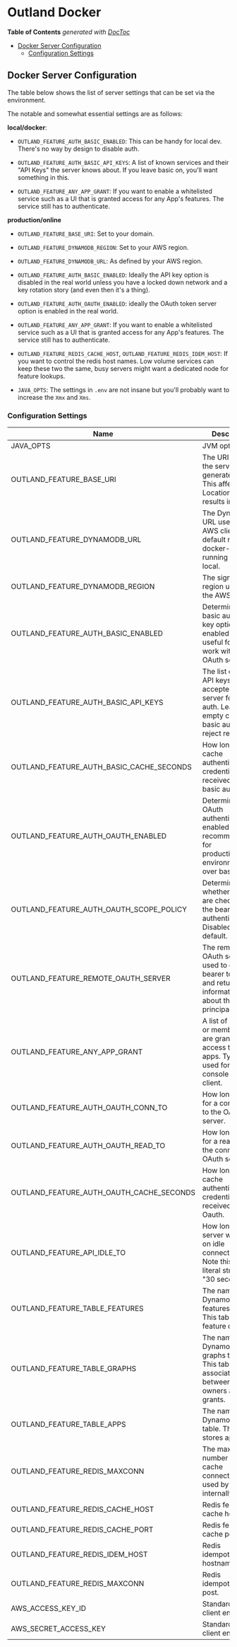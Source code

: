 # Outland Docker

<!-- START doctoc generated TOC please keep comment here to allow auto update -->
<!-- DON'T EDIT THIS SECTION, INSTEAD RE-RUN doctoc TO UPDATE -->
**Table of Contents**  *generated with [DocToc](https://github.com/thlorenz/doctoc)*

- [Docker Server Configuration](#docker-server-configuration)
  - [Configuration Settings](#configuration-settings)

<!-- END doctoc generated TOC please keep comment here to allow auto update -->





## Docker Server Configuration

The table below shows the list of server settings that can be set via the environment.

The notable and somewhat essential settings are as follows:

**local/docker**:

- `OUTLAND_FEATURE_AUTH_BASIC_ENABLED`: This can be handy for local dev. There's no way by
design to disable auth.

- `OUTLAND_FEATURE_AUTH_BASIC_API_KEYS`: A list of known services and their "API Keys" the server 
knows about. If you leave basic on, you'll want something in this.

- `OUTLAND_FEATURE_ANY_APP_GRANT`: If you want to enable a whitelisted service 
such as a UI that is granted access for any App's features. The service still has to authenticate.


**production/online**

- `OUTLAND_FEATURE_BASE_URI`: Set to your domain.

- `OUTLAND_FEATURE_DYNAMODB_REGION`: Set to your AWS region.

- `OUTLAND_FEATURE_DYNAMODB_URL`: As defined by your AWS region.

- `OUTLAND_FEATURE_AUTH_BASIC_ENABLED`: Ideally the API key option is disabled in the real world 
unless you have a locked down network and a key rotation story (and even then it's a thing).

- `OUTLAND_FEATURE_AUTH_OAUTH_ENABLED`: ideally the OAuth token server option is enabled in 
the real world.

- `OUTLAND_FEATURE_ANY_APP_GRANT`: If you want to enable a whitelisted service 
such as a UI that is granted access for any App's features. The service still has to authenticate.

- `OUTLAND_FEATURE_REDIS_CACHE_HOST`, `OUTLAND_FEATURE_REDIS_IDEM_HOST`: If you want to control 
the redis host names. Low volume services can keep these two the same, busy servers might want 
a dedicated node for feature lookups.

- `JAVA_OPTS`: The  settings in `.env` are not insane but you'll probably want to 
increase the `Xmx` and `Xms`.

### Configuration Settings

| Name                                           | Description                                                                                                                 | Default                              | Importance |
| ---------------------------------------------- | --------------------------------------------------------------------------------------------------------------------------- | ------------------------------------ | ---------- |
| JAVA_OPTS                                      | JVM options.                                                                                                                | See the docker .env file             | medium     |
| OUTLAND_FEATURE_BASE_URI                       | The URI used by the server to generate links. This affects Location header results in the API.                              | http://localhost:8180                | medium     |
| OUTLAND_FEATURE_DYNAMODB_URL                   | The DynamoDB URL used by the AWS client. The default relies on docker-compose running ddb local.                            | "http://dynamodb:8000"               | high       |
| OUTLAND_FEATURE_DYNAMODB_REGION                | The signing region used by the AWS client.                                                                                  | "eu-central-1"                       | high       |
| OUTLAND_FEATURE_AUTH_BASIC_ENABLED             | Determines if basic auth API key option is enabled. This is useful for local work without an OAuth server.                  | true (enabled)                       | high       |
| OUTLAND_FEATURE_AUTH_BASIC_API_KEYS            | The list of shared API keys accepted by the server for basic auth. Leaving this empty causes basic auth to reject requests. | empty list                           | high       |
| OUTLAND_FEATURE_AUTH_BASIC_CACHE_SECONDS       | How long to cache authenticated credentials received via basic auth.                                                        | 30                                   | low        |
| OUTLAND_FEATURE_AUTH_OAUTH_ENABLED             | Determines if OAuth authentication is enabled. This is recommended for production/online environments over basic auth.      | false (disabled)                     | high       |
| OUTLAND_FEATURE_AUTH_OAUTH_SCOPE_POLICY        | Determines whether scopes are checked after the bearer is authenticated. Disabled by default.                               | "oauth_disable_scope_check"          | medium     |
| OUTLAND_FEATURE_REMOTE_OAUTH_SERVER            | The remote OAuth server url used to confirm bearer tokens and return information about the principal.                       | "https://localhost/oauth2/tokeninfo" | high       |
| OUTLAND_FEATURE_ANY_APP_GRANT | A list of services or members that are granted access to all apps. Typically used for a console or UI client.               | empty                                | medium     |
| OUTLAND_FEATURE_AUTH_OAUTH_CONN_TO   | How long to wait for a connection to the OAuth server.                                                                      | 3000 (millis)                        | low        |
| OUTLAND_FEATURE_AUTH_OAUTH_READ_TO      | How long to wait for a read from the connected OAuth server.                                                                | 3000 (millis)                        | low        |
| OUTLAND_FEATURE_AUTH_OAUTH_CACHE_SECONDS       | How long to cache authenticated credentials received via Oauth.                                                             | 30                                   | low        |
| OUTLAND_FEATURE_API_IDLE_TO                    | How long the server will wait on idle connections. Note this is a literal string, eg "30 seconds".                          | "10 seconds"                         | low        |
| OUTLAND_FEATURE_TABLE_FEATURES                 | The name of the DynamoDB features table. This table stores feature data.                                                    | "dev_outland_features"               | medium     |
| OUTLAND_FEATURE_TABLE_GRAPHS                   | The name of the DynamoDB graphs table. This table stores associations between apps, owners and grants.                      | "dev_outland_app_graph"              | medium     |
| OUTLAND_FEATURE_TABLE_APPS                     | The name of the DynamoDB apps table. This table stores app data.                                                            | "dev_outland_apps"                   | medium     |
| OUTLAND_FEATURE_REDIS_MAXCONN                  | The maximum number of redis cache connections used by Jedis internally.                                                     | 8                                    | low        |
| OUTLAND_FEATURE_REDIS_CACHE_HOST               | Redis feature cache hostname.                                                                                               | "redis"                              | medium     |
| OUTLAND_FEATURE_REDIS_CACHE_PORT               | Redis feature cache post.                                                                                                   | 6379                                 | medium     |
| OUTLAND_FEATURE_REDIS_IDEM_HOST                | Redis idempotency key hostname.                                                                                             | "redis"                              | medium     |
| OUTLAND_FEATURE_REDIS_MAXCONN                  | Redis idempotency key post.                                                                                                 | 6379                                 | medium     |
| AWS_ACCESS_KEY_ID                              | Standard AWS client envar.                                                                                                  | 6379                                 | medium     |
| AWS_SECRET_ACCESS_KEY                          | Standard AWS client envar.                                                                                                  | 6379                                 | medium     |


